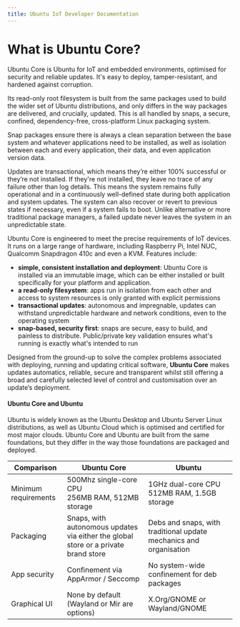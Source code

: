 ```yaml
---
title: Ubuntu IoT Developer Documentation
---
```


# What is Ubuntu Core?


<!-- 
Version: 2.0
-->

Ubuntu Core is Ubuntu for IoT and embedded environments, optimised for security and
reliable updates. It's easy to deploy, tamper-resistant, and hardened against
corruption.

Its read-only root filesystem is built from the same packages used to build the
wider set of Ubuntu distributions, and only differs in the way packages are
delivered, and crucially, updated. This is all handled by snaps, a secure,
confined, dependency-free, cross-platform Linux packaging system.

Snap packages ensure there is always a clean separation between the base system
and whatever applications need to be installed, as well as isolation between
each and every application, their data, and even application version data.

Updates are transactional, which means they’re either 100% successful or
they’re not installed. If they're not installed, they leave no trace of any
failure other than log details. This means the system remains fully operational
and in a continuously well-defined state during both application and system
updates. The system can also recover or revert to previous states if necessary, 
even if a system fails to boot. Unlike alternative or more traditional
package managers, a failed update never leaves the system in an unpredictable
state.

Ubuntu Core is engineered to meet the precise requirements of IoT devices. It
runs on a large range of hardware, including Raspberry Pi, Intel NUC, Qualcomm
Snapdragon 410c and even a KVM. Features include:

- **simple, consistent installation and deployment**: Ubuntu Core is installed
  via an immutable image, which can be either installed or built specifically
  for your platform and application.
- **a read-only filesystem**: apps run in isolation from each other and access
  to system resources is only granted with explicit permissions
- **transactional updates**: autonomous and impregnable, updates can withstand
  unpredictable hardware and network conditions, even to the operating system
- **snap-based, security first**: snaps are secure, easy to build, and painless
  to distribute. Public/private key validation ensures what's running is
exactly what's intended to run

Designed from the ground-up to solve the complex problems associated with
deploying, running and updating critical software, **Ubuntu Core** makes updates
automatics, reliable, secure and transparent whilst still offering a broad and
carefully selected level of control and customisation over an update’s
deployment.

#### Ubuntu Core and Ubuntu

Ubuntu is widely known as the Ubuntu Desktop and Ubuntu Server Linux
distributions, as well as Ubuntu Cloud which is optimised and certified for
most major clouds. Ubuntu Core and Ubuntu are built from the same foundations,
but they differ in the way those foundations are packaged and deployed.

| **Comparison** | Ubuntu Core | Ubuntu |
|--|--|--|
| Minimum requirements | 500Mhz single-core CPU <br /> 256MB RAM, 512MB storage | 1GHz dual-core CPU <br /> 512MB RAM, 1.5GB storage | 
| Packaging       | Snaps, with autonomous updates via either the global store or a private brand store | Debs and snaps, with traditional update mechanics and organisation |
| App security         | Confinement via AppArmor / Seccomp | No system-wide confinement for deb packages |
| Graphical UI         | None by default (Wayland or Mir are options)	| X.Org/GNOME or Wayland/GNOME |

